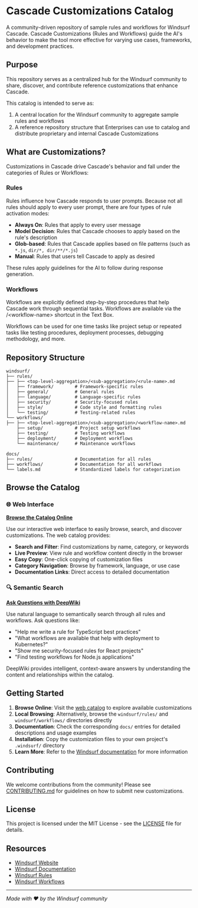 # Cascade Customizations Catalog

A community-driven repository of sample rules and workflows for Windsurf Cascade. Cascade Customizations (Rules and Workflows) guide the AI's behavior to make the tool more effective for varying use cases, frameworks, and development practices.

## Purpose

This repository serves as a centralized hub for the Windsurf community to share, discover, and contribute reference customizations that enhance Cascade. 

This catalog is intended to serve as:
1. A central location for the Windsurf community to aggregate sample rules and workflows
2. A reference repository structure that Enterprises can use to catalog and distribute proprietary and internal Cascade Customizations

## What are Customizations?

Customizations in Cascade drive Cascade's behavior and fall under the categories of Rules or Workflows:

### Rules
Rules influence how Cascade responds to user prompts. Because not all rules should apply to every user prompt, there are four types of rule activation modes:

- **Always On**: Rules that apply to every user message
- **Model Decision**: Rules that Cascade chooses to apply based on the rule's description
- **Glob-based**: Rules that Cascade applies based on file patterns (such as `*.js`, `dir/*, dir/**/*.js`)
- **Manual**: Rules that users tell Cascade to apply as desired

These rules apply guidelines for the AI to follow during response generation.

### Workflows
Workflows are explicitly defined step-by-step procedures that help Cascade work through sequential tasks. Workflows are available via the /\<workflow-name> shortcut in the Text Box.

Workflows can be used for one time tasks like project setup or repeated tasks like testing procedures, deployment processes, debugging methodology, and more.

## Repository Structure

```
windsurf/
├── rules/
├── ├── <top-level-aggregation>/<sub-aggregation>/<rule-name>.md
│   ├── framework/        # Framework-specific rules
│   ├── general/          # General rules
│   ├── language/         # Language-specific rules
│   ├── security/         # Security-focused rules
│   ├── style/            # Code style and formatting rules
│   └── testing/          # Testing-related rules
└── workflows/
├── ├── <top-level-aggregation>/<sub-aggregation>/<workflow-name>.md
    ├── setup/            # Project setup workflows
    ├── testing/          # Testing workflows
    ├── deployment/       # Deployment workflows
    └── maintenance/      # Maintenance workflows

docs/
├── rules/                # Documentation for all rules
├── workflows/            # Documentation for all workflows
└── labels.md             # Standardized labels for categorization
```

## Browse the Catalog

### 🌐 Web Interface
**[Browse the Catalog Online](https://windsurf-samples.github.io/cascade-customizations-catalog/web-ui/index.html)**

Use our interactive web interface to easily browse, search, and discover customizations. The web catalog provides:

- **Search and Filter**: Find customizations by name, category, or keywords
- **Live Preview**: View rule and workflow content directly in the browser
- **Easy Copy**: One-click copying of customization files
- **Category Navigation**: Browse by framework, language, or use case
- **Documentation Links**: Direct access to detailed documentation

### 🔍 Semantic Search
**[Ask Questions with DeepWiki](https://deepwiki.com/Windsurf-Samples/cascade-customizations-catalog)**

Use natural language to semantically search through all rules and workflows. Ask questions like:
- "Help me write a rule for TypeScript best practices"
- "What workflows are available that help with deployment to Kubernetes?"
- "Show me security-focused rules for React projects"
- "Find testing workflows for Node.js applications"

DeepWiki provides intelligent, context-aware answers by understanding the content and relationships within the catalog.

## Getting Started

1. **Browse Online**: Visit the [web catalog](https://windsurf-samples.github.io/cascade-customizations-catalog/web-ui/index.html) to explore available customizations
2. **Local Browsing**: Alternatively, browse the `windsurf/rules/` and `windsurf/workflows/` directories directly
3. **Documentation**: Check the corresponding `docs/` entries for detailed descriptions and usage examples
4. **Installation**: Copy the customization files to your own project's `.windsurf/` directory
5. **Learn More**: Refer to the [Windsurf documentation](https://docs.windsurf.com/windsurf/cascade/workflows) for more information

## Contributing

We welcome contributions from the community! Please see [CONTRIBUTING.md](CONTRIBUTING.md) for guidelines on how to submit new customizations.

## License

This project is licensed under the MIT License - see the [LICENSE](LICENSE) file for details.

## Resources

- [Windsurf Website](https://windsurf.com)
- [Windsurf Documentation](https://docs.windsurf.com)
- [Windsurf Rules](https://docs.windsurf.com/windsurf/cascade/memories#rules)
- [Windsurf Workflows](https://docs.windsurf.com/windsurf/cascade/workflows)

---

*Made with ❤️ by the Windsurf community*
